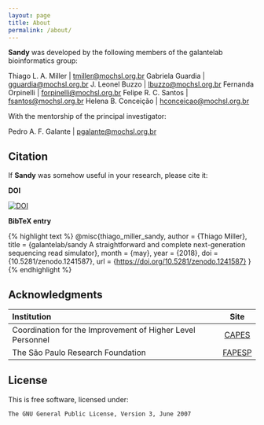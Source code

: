 ```yaml
---
layout: page
title: About
permalink: /about/
---
```


**Sandy** was developed by the following members of the galantelab bioinformatics group:

Thiago L. A. Miller | <tmiller@mochsl.org.br>
Gabriela Guardia | <gguardia@mochsl.org.br>
J. Leonel Buzzo | <lbuzzo@mochsl.org.br>
Fernanda Orpinelli | <forpinelli@mochsl.org.br>
Felipe R. C. Santos | <fsantos@mochsl.org.br>
Helena B. Conceição | <hconceicao@mochsl.org.br>

With the mentorship of the principal investigator:

Pedro A. F. Galante | <pgalante@mochsl.org.br>

## Citation

If **Sandy** was somehow useful in your research, please cite it:

**DOI**

[![DOI](https://zenodo.org/badge/DOI/10.5281/zenodo.1241587.svg)](https://doi.org/10.5281/zenodo.1241587)

**BibTeX entry**

{% highlight text %}
@misc{thiago_miller_sandy,
  author = {Thiago Miller},
  title  = {galantelab/sandy A straightforward and complete next-generation sequencing read simulator},
  month  = {may},
  year   = {2018},
  doi    = {10.5281/zenodo.1241587},
  url    = {https://doi.org/10.5281/zenodo.1241587}
}
{% endhighlight %}

## Acknowledgments

| Institution | Site |
| :-- | :-: |
| Coordination for the Improvement of Higher Level Personnel | [CAPES](http://www.capes.gov.br/) |
| The São Paulo Research Foundation | [FAPESP](https://fapesp.br/en/about) |

## License

This is free software, licensed under:

`The GNU General Public License, Version 3, June 2007`
